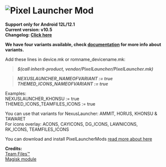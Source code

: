 # ![Pixel Launcher Mod](https://telegra.ph/file/3a0555c9fbe41c75aa95d.jpg)<br/>
**Support only for Android 12L/12.1**<br/>
**Current version: v10.5**<br/>
**Changelog: [Click here](https://telegra.ph/Changelog-Of-Pixel-Launcher-MoOD-07-07)**


**We have four variants available, check [documentation](https://telegra.ph/Pixel-Launcher-MOD-Features-Version-Details-Instructions--Troubleshooting-02-07) for more info about variants.**<br/>

Add these lines in device.mk or romname_devicename.mk:
>**_$(call inherit-product, vendor/PixelLauncher/PixelLauncher.mk)_**

>**_NEXUSLAUNCHER_NAMEOFVARIANT := true_** <br/>
>**_THEMED_ICONS_NAMEOFVARIANT := true_** <br/>

Examples: <br/> NEXUSLAUNCHER_KHONSU := true <br/> THEMED_ICONS_TEAMFILES_ICONS := true <br/>

You can use that variants for NexusLauncher: AMMIT, HORUS, KHONSU & TAWARET  <br/>
For icons overlay: ACONS, CAYICONS, DG_ICONS, LAWNICONS, RK_ICONS, TEAMFILES_ICONS

You can download and install PixelLauncherMods [read more about here](https://github.com/KieronQuinn/PixelLauncherMods)


**Credits:**<br/>
[Team Files™](https://t.me/modulesrepo)<br/>
[Magisk module](https://t.me/modulesrepo/3166)<br/>